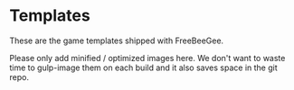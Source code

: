 # Templates

These are the game templates shipped with FreeBeeGee.

Please only add minified / optimized images here. We don't want to waste time to gulp-image them on each build and it also saves space in the git repo.

